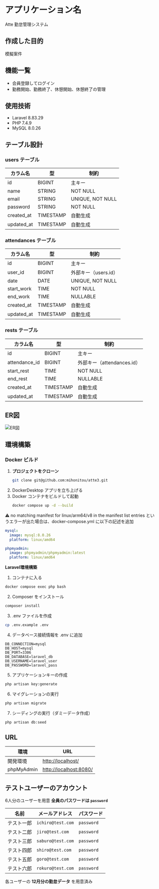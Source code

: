 # アプリケーション名
Atte
勤怠管理システム

## 作成した目的
模擬案件

## 機能一覧
- 会員登録してログイン
- 勤務開始、勤務終了、休憩開始、休憩終了の管理

## 使用技術
- Laravel 8.83.29
- PHP 7.4.9
- MySQL 8.0.26

## テーブル設計

### users テーブル
| カラム名    | 型        | 制約            |
|------------|----------|----------------|
| id         | BIGINT   | 主キー         |
| name       | STRING   | NOT NULL       |
| email      | STRING   | UNIQUE, NOT NULL |
| password   | STRING   | NOT NULL       |
| created_at | TIMESTAMP | 自動生成      |
| updated_at | TIMESTAMP | 自動生成      |

### attendances テーブル
| カラム名    | 型       | 制約                     |
|------------|---------|--------------------------|
| id         | BIGINT  | 主キー                   |
| user_id    | BIGINT  | 外部キー（users.id）     |
| date       | DATE    | UNIQUE, NOT NULL         |
| start_work | TIME    | NOT NULL                 |
| end_work   | TIME    | NULLABLE                 |
| created_at | TIMESTAMP | 自動生成               |
| updated_at | TIMESTAMP | 自動生成               |

### rests テーブル
| カラム名       | 型       | 制約                     |
|--------------|---------|--------------------------|
| id           | BIGINT  | 主キー                   |
| attendance_id | BIGINT  | 外部キー（attendances.id） |
| start_rest   | TIME    | NOT NULL                 |
| end_rest     | TIME    | NULLABLE                 |
| created_at   | TIMESTAMP | 自動生成               |
| updated_at   | TIMESTAMP | 自動生成               |

## ER図
![ER図](docs/er_diagram.png)

## 環境構築

### **Docker ビルド**
1. **プロジェクトをクローン**
   ```bash
   git clone git@github.com:mihonitou/atte3.git
   ```
2. DockerDesktop アプリを立ち上げる
3. Docker コンテナをビルドして起動
   ```bash
   docker compose up -d --build
   ```
⚠ no matching manifest for linux/arm64/v8 in the manifest list entries
というエラーが出た場合は、docker-compose.yml に以下の記述を追加
```yaml
mysql:
  image: mysql:8.0.26
  platform: linux/amd64

phpmyadmin:
  image: phpmyadmin/phpmyadmin:latest
  platform: linux/amd64
```
**Laravel環境構築**
1. コンテナに入る
```bash
docker compose exec php bash
```
2. Composer をインストール
```bash
composer install
```
3. .env ファイルを作成
```bash
cp .env.example .env
```
4. データベース接続情報を .env に追加
```text
DB_CONNECTION=mysql
DB_HOST=mysql
DB_PORT=3306
DB_DATABASE=laravel_db
DB_USERNAME=laravel_user
DB_PASSWORD=laravel_pass
```
5. アプリケーションキーの作成
```bash
php artisan key:generate
```
6. マイグレーションの実行
```bash
php artisan migrate
```
7. シーディングの実行（ダミーデータ作成）
```bash
php artisan db:seed
```
## **URL**
| 環境          | URL                     |
|-------------|-------------------------|
| 開発環境       | [http://localhost/](http://localhost/) |
| phpMyAdmin | [http://localhost:8080/](http://localhost:8080/) |

## テストユーザーのアカウント
6人分のユーザーを用意
**全員のパスワードは `password`**

| 名前       | メールアドレス         | パスワード  |
|----------|-----------------|---------|
| テスト一郎 | `ichiro@test.com` | `password` |
| テスト二郎 | `jiro@test.com`   | `password` |
| テスト三郎 | `saburo@test.com` | `password` |
| テスト四郎 | `shiro@test.com`  | `password` |
| テスト五郎 | `goro@test.com`   | `password` |
| テスト六郎 | `rokuro@test.com` | `password` |

各ユーザーの **12月分の勤怠データ** を用意済み

